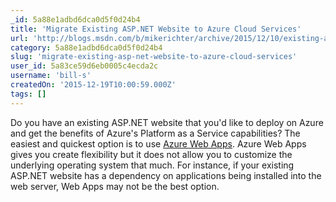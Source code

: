 ```yaml
---
_id: 5a88e1adbd6dca0d5f0d24b4
title: 'Migrate Existing ASP.NET Website to Azure Cloud Services'
url: 'http://blogs.msdn.com/b/mikerichter/archive/2015/12/10/existing-asp-net-website-and-azure-cloud-service.aspx'
category: 5a88e1adbd6dca0d5f0d24b4
slug: 'migrate-existing-asp-net-website-to-azure-cloud-services'
user_id: 5a83ce59d6eb0005c4ecda2c
username: 'bill-s'
createdOn: '2015-12-19T10:00:59.000Z'
tags: []
---
```


Do you have an existing ASP.NET website that you'd like to deploy on Azure and get the benefits of Azure's Platform as a Service capabilities? The easiest and quickest option is to use <a title="Azure Web Apps" href="https://azure.microsoft.com/en-us/services/app-service/web/">Azure Web Apps</a>. Azure Web Apps gives you create flexibility but it does not allow you to customize the underlying operating system that much. For instance, if your existing ASP.NET website has a dependency on applications being installed into the web server, Web Apps may not be the best option.
